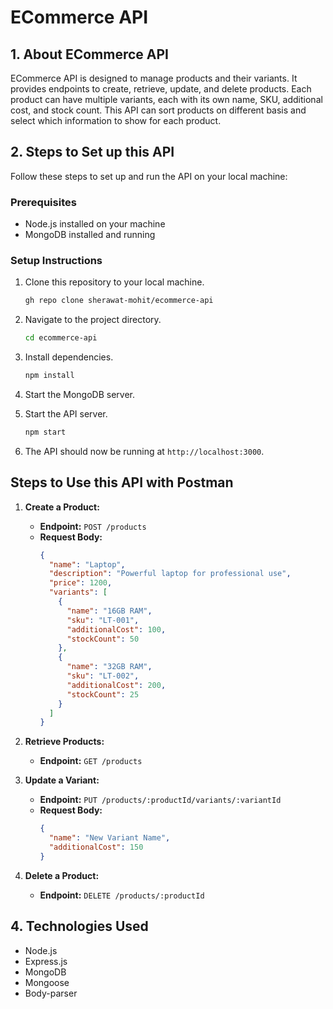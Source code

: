 # ECommerce API

## 1. About ECommerce API

ECommerce API is designed to manage products and their variants. It provides endpoints to create, retrieve, update, and delete products. Each product can have multiple variants, each with its own name, SKU, additional cost, and stock count. This API can sort products on different basis and select which information to show for each product.

## 2. Steps to Set up this API
Follow these steps to set up and run the API on your local machine:

### Prerequisites
- Node.js installed on your machine
- MongoDB installed and running


### Setup Instructions
1. Clone this repository to your local machine.

   ```bash
   gh repo clone sherawat-mohit/ecommerce-api
   ```

2. Navigate to the project directory.

   ```bash
   cd ecommerce-api
   ```

3. Install dependencies.

   ```bash
   npm install
   ```

4. Start the MongoDB server.

5. Start the API server.
   ```bash
   npm start
   ```

6. The API should now be running at `http://localhost:3000`.


## Steps to Use this API with Postman

1. **Create a Product:**

   - **Endpoint:** `POST /products`
   - **Request Body:**
     ```json
     {
       "name": "Laptop",
       "description": "Powerful laptop for professional use",
       "price": 1200,
       "variants": [
         {
           "name": "16GB RAM",
           "sku": "LT-001",
           "additionalCost": 100,
           "stockCount": 50
         },
         {
           "name": "32GB RAM",
           "sku": "LT-002",
           "additionalCost": 200,
           "stockCount": 25
         }
       ]
     }
     ```

2. **Retrieve Products:**

   - **Endpoint:** `GET /products`

3. **Update a Variant:**

   - **Endpoint:** `PUT /products/:productId/variants/:variantId`
   - **Request Body:**
     ```json
     {
       "name": "New Variant Name",
       "additionalCost": 150
     }
     ```

4. **Delete a Product:**

   - **Endpoint:** `DELETE /products/:productId`


## 4. Technologies Used

- Node.js
- Express.js
- MongoDB
- Mongoose
- Body-parser